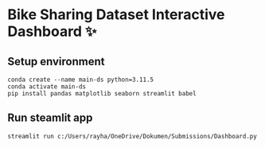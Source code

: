 # Bike Sharing Dataset Interactive Dashboard ✨

## Setup environment
```
conda create --name main-ds python=3.11.5
conda activate main-ds
pip install pandas matplotlib seaborn streamlit babel
```

## Run steamlit app
```
streamlit run c:/Users/rayha/OneDrive/Dokumen/Submissions/Dashboard.py
```
